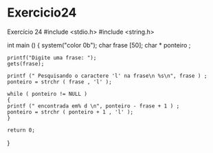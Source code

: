 # Exercicio24

Exercício 24
#include <stdio.h>
#include <string.h>

int main ()
{
    system("color 0b");
    char frase [50];
    char * ponteiro ;

    printf("Digite uma frase: ");
    gets(frase);

    printf (" Pesquisando o caractere 'l' na frase\n %s\n", frase ) ;
    ponteiro = strchr ( frase , 'l' );

    while ( ponteiro != NULL )
    {
    printf (" encontrada em% d \n", ponteiro - frase + 1 ) ;
    ponteiro = strchr ( ponteiro + 1 , 'l' );
    }

    return 0; 
}
